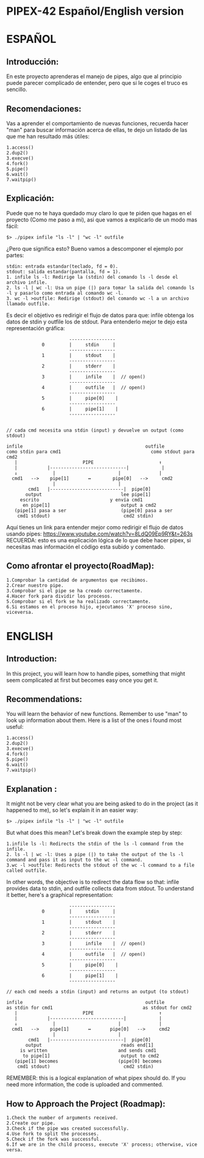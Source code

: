 # PIPEX-42 Español/English version

# ESPAÑOL
## Introducción: 
En este proyecto aprenderas el manejo de pipes, algo que al principio puede parecer complicado de entender, pero que si le coges el truco es sencillo.

## Recomendaciones:
Vas a aprender el comportamiento de nuevas funciones,
recuerda hacer "man" para buscar información acerca de ellas, te dejo un  listado de las que me han resultado más útiles:

	1.access()
	2.dup2()
	3.execve()
	4.fork()
	5.pipe()
	6.wait()
	7.waitpip()

## Explicación: 
Puede que no te haya quedado muy claro lo que te piden que hagas en el proyecto (Como me paso a mi), asi que vamos a explicarlo de un modo mas fácil:

	$> ./pipex infile "ls -l" | "wc -l" outfile

¿Pero que significa esto?
Bueno vamos a descomponer el ejemplo por partes:

	stdin: entrada estandar(teclado, fd = 0).
	stdout: salida estandar(pantalla, fd = 1).
	1. infile ls -l: Redirige la (stdin) del comando ls -l desde el archivo infile.
	2. ls -l | wc -l: Usa un pipe (|) para tomar la salida del comando ls -l y pasarlo como entrada al comando wc -l.
	3. wc -l >outfile: Redirige (stdout) del comando wc -l a un archivo llamado outfile.

Es decir el objetivo es redirigir el flujo de datos para que:
infile obtenga los datos de stdin y outfile los de stdout. 
Para entenderlo mejor te dejo esta representación gráfica:

                           -----------------    
                 0         |     stdin     |  
                           -----------------    
                 1         |     stdout    |    
                           -----------------    
                 2         |     stderr    |  
                           -----------------
                 3         |     infile    |  // open()
                           -----------------
                 4         |     outfile   |  // open()
                           -----------------
                 5         |     pipe[0]    | 
                           -----------------
                 6         |     pipe[1]    |  
                           -----------------


	// cada cmd necesita una stdin (input) y devuelve un output (como stdout)

    infile                                             outfile
	como stdin para cmd1                                 como stdout para cmd2            
       |                        PIPE                        ↑
       |           |----------------------------|            |
       ↓             |                       |              |
      cmd1   -->    pipe[1]       ↔        pipe[0]   -->     cmd2           
                     |                       |
            cmd1   |---------------------------|  pipe[0]
           output                             lee pipe[1]
         escrito                          y envía cmd1
          en pipe[1]                          output a cmd2
       (pipe[1] pasa a ser                    (pipe[0] pasa a ser
        cmd1 stdout)                           cmd2 stdin)


Aquí tienes un link para entender mejor como redirigir el flujo de datos usando pipes:
https://www.youtube.com/watch?v=8LdQ09Ep9RY&t=263s
RECUERDA: esto es una explicación lógica de lo que debe hacer pipex, si necesitas mas información el código esta subido y comentado.

## Como afrontar el proyecto(RoadMap):
	1.Comprobar la cantidad de argumentos que recibimos.
	2.Crear nuestro pipe.
	3.Comprobar si el pipe se ha creado correctamente.
	4.Hacer fork para dividir los procesos.
	5.Comprobar si el fork se ha realizado correctamente.
	6.Si estamos en el proceso hijo, ejecutamos 'X' proceso sino, viceversa.



# ENGLISH
## Introduction:
In this project, you will learn how to handle pipes, something that might seem complicated at first but becomes easy once you get it.

## Recommendations:
You will learn the behavior of new functions. Remember to use "man" to look up information about them. Here is a list of the ones i found most useful:

	1.access()
	2.dup2()
	3.execve()
	4.fork()
	5.pipe()
	6.wait()
	7.waitpip()

## Explanation :
It might not be very clear what you are being asked to do in the project (as it happened to me), so let's explain it in an easier way:

	$> ./pipex infile "ls -l" | "wc -l" outfile

But what does this mean?
Let's break down the example step by step:

	1.infile ls -l: Redirects the stdin of the ls -l command from the infile.
	2. ls -l | wc -l: Uses a pipe (|) to take the output of the ls -l command and pass it as input to the wc -l command.
	3.wc -l >outfile: Redirects the stdout of the wc -l command to a file called outfile.

In other words, the objective is to redirect the data flow so that:
infile provides data to stdin, and outfile collects data from stdout.
To understand it better, here's a graphical representation:


                           -----------------    
                 0         |     stdin     |  
                           -----------------    
                 1         |     stdout    |    
                           -----------------    
                 2         |     stderr    |  
                           -----------------
                 3         |     infile    |  // open()
                           -----------------
                 4         |     outfile   |  // open()
                           -----------------
                 5         |     pipe[0]    | 
                           -----------------
                 6         |     pipe[1]    |  
                           -----------------

	// each cmd needs a stdin (input) and returns an output (to stdout)
   
	infile                                             outfile
	as stdin for cmd1                                 as stdout for cmd2            
       |                        PIPE                        ↑
       |           |---------------------------|            |
       ↓             |                       |              |
      cmd1   -->    pipe[1]       ↔       pipe[0]   -->     cmd2           
                     |                       |
            cmd1   |---------------------------|  pipe[0]
           output                             reads end[1]
         is written                          and sends cmd1
          to pipe[1]                          output to cmd2
       (pipe[1] becomes                      (pipe[0] becomes 
        cmd1 stdout)                           cmd2 stdin)

REMEMBER: this is a logical explanation of what pipex should do. If you need more information, the code is uploaded and commented.

## How to Approach the Project (Roadmap):

	1.Check the number of arguments received.
	2.Create our pipe.
	3.Check if the pipe was created successfully.
	4.Use fork to split the processes.
	5.Check if the fork was successful.
	6.If we are in the child process, execute 'X' process; otherwise, vice versa.
